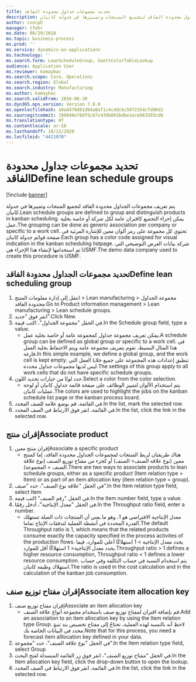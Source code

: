 ```yaml
---
title: تحديد مجموعات جداول محدودة الفاقد
description: يتم تعريف مجموعات الجداول محدودة الفاقد لتجميع المنتجات وتمييزها في جدولة كانبان.
author: cvocph
manager: tfehr
ms.date: 08/29/2018
ms.topic: business-process
ms.prod: ''
ms.service: dynamics-ax-applications
ms.technology: ''
ms.search.form: LeanScheduleGroup, GanttColorTableLookup
audience: Application User
ms.reviewer: kamaybac
ms.search.scope: Core, Operations
ms.search.region: Global
ms.search.industry: Manufacturing
ms.author: kamaybac
ms.search.validFrom: 2016-06-30
ms.dyn365.ops.version: Version 7.0.0
ms.openlocfilehash: a9ad470d81d94a0af1c4c4dc6c5072354cfd96d2
ms.sourcegitcommit: 199848e78df5cb7c439b001bdbe1ece963593cdb
ms.translationtype: HT
ms.contentlocale: ar-SA
ms.lasthandoff: 10/13/2020
ms.locfileid: "4421070"
---
```

# <a name="define-lean-schedule-groups"></a><span data-ttu-id="6c190-103">تحديد مجموعات جداول محدودة الفاقد</span><span class="sxs-lookup"><span data-stu-id="6c190-103">Define lean schedule groups</span></span>

[!include [banner](../../includes/banner.md)]

<span data-ttu-id="6c190-104">يتم تعريف مجموعات الجداول محدودة الفاقد لتجميع المنتجات وتمييزها في جدولة كانبان.</span><span class="sxs-lookup"><span data-stu-id="6c190-104">Lean schedule groups are defined to group and distinguish products in kanban scheduling.</span></span> <span data-ttu-id="6c190-105">يمكن إجراء التجميع كاقتران عامة لكل شركة أو خاصة بخلية عمل.</span><span class="sxs-lookup"><span data-stu-id="6c190-105">The grouping can be done as generic association per company or specific to a work cell.</span></span> <span data-ttu-id="6c190-106">تحتوي كل مجموعة على رمز ألوان معين للإشارة المرئية في صفحة قوائم جدولة كانبان.</span><span class="sxs-lookup"><span data-stu-id="6c190-106">Each group has a color code assigned for visual indication in the kanban scheduling listpage.</span></span> <span data-ttu-id="6c190-107">شركة بيانات العرض التوضيحي التي تم استخدامها لإنشاء هذا الإجراء هي USMF.</span><span class="sxs-lookup"><span data-stu-id="6c190-107">The demo data company used to create this procedure is USMF.</span></span>


## <a name="define-lean-scheduling-group"></a><span data-ttu-id="6c190-108">تحديد مجموعات الجداول محدودة الفاقد</span><span class="sxs-lookup"><span data-stu-id="6c190-108">Define lean scheduling group</span></span>
1. <span data-ttu-id="6c190-109">انتقل إلى إدارة معلومات المنتج > Lean manufacturing > مجموعة الجداول محدودة الفاقد.</span><span class="sxs-lookup"><span data-stu-id="6c190-109">Go to Product information management > Lean manufacturing > Lean schedule groups.</span></span>
2. <span data-ttu-id="6c190-110">انقر فوق "جديد".</span><span class="sxs-lookup"><span data-stu-id="6c190-110">Click New.</span></span>
3. <span data-ttu-id="6c190-111">في الحقل "مجموعة الجداول"، اكتب قيمة.</span><span class="sxs-lookup"><span data-stu-id="6c190-111">In the Schedule group field, type a value.</span></span>
    * <span data-ttu-id="6c190-112">يمكن تعريف مجموعة جداول كمجموعة عامة أو خاصة بخلية عمل.</span><span class="sxs-lookup"><span data-stu-id="6c190-112">A schedule group can be defined as global group or specific to a work cell.</span></span> <span data-ttu-id="6c190-113">في هذا المثال البسيط، نقوم بتعريف مجموعة عامة ويتم الاحتفاظ بخلية العمل فارغة.</span><span class="sxs-lookup"><span data-stu-id="6c190-113">In this simple example, we define a global group, and the work cell is kept empty.</span></span> <span data-ttu-id="6c190-114">تنطبق إعدادات هذه المجموعة على جميع خلايا العمل التي ليس لديها مجموعات جداول محددة.</span><span class="sxs-lookup"><span data-stu-id="6c190-114">The settings of this group apply to all work cells that do not have specific schedule groups.</span></span>  
4. <span data-ttu-id="6c190-115">حدد لونًا من خيارات تحديد اللون.</span><span class="sxs-lookup"><span data-stu-id="6c190-115">Select a color from the color selection.</span></span>
    * <span data-ttu-id="6c190-116">يتم استخدام الألوان لتمييز الوظائف على صفحة قائمة جداول كانبان أو لوحة عمليات كانبان.</span><span class="sxs-lookup"><span data-stu-id="6c190-116">The colors are used to highlight the jobs on the kanban schedule list page or the kanban process board.</span></span>  
5. <span data-ttu-id="6c190-117">في القائمة، قم بوضع علامة للصف المحدد.</span><span class="sxs-lookup"><span data-stu-id="6c190-117">In the list, mark the selected row.</span></span>
6. <span data-ttu-id="6c190-118">في القائمة، انقر فوق الارتباط في الصف المحدد.</span><span class="sxs-lookup"><span data-stu-id="6c190-118">In the list, click the link in the selected row.</span></span>

## <a name="associate-product"></a><span data-ttu-id="6c190-119">إقران منتج</span><span class="sxs-lookup"><span data-stu-id="6c190-119">Associate product</span></span>
1. <span data-ttu-id="6c190-120">إقران منتج معين</span><span class="sxs-lookup"><span data-stu-id="6c190-120">Associate a specific product</span></span>
    * <span data-ttu-id="6c190-121">هناك طريقتان لربط المنتجات لمجموعات الجداول محدودة الفاقد، إما كمنتج معين (نوع علاقة الصنف= الصنف) أو كجزء من مفتاح توزيع الصنف (نوع علاقة الصنف = المجموعة).</span><span class="sxs-lookup"><span data-stu-id="6c190-121">There are two ways to associate products to lean schedule groups, either as a specific product (Item relation type = Item) or as part of an item allocation key (item relation type = group).</span></span>    
2. <span data-ttu-id="6c190-122">في الحقل "علاقة نوع الصنف"، حدد "صنف".</span><span class="sxs-lookup"><span data-stu-id="6c190-122">In the Item relation type field, select Item</span></span>
3. <span data-ttu-id="6c190-123">في الحقل "رقم الصنف" اكتب قيمة.</span><span class="sxs-lookup"><span data-stu-id="6c190-123">In the Item number field, type a value.</span></span>
4. <span data-ttu-id="6c190-124">في الحقل "معدل الإنتاجية"، أدخل رقمًا.</span><span class="sxs-lookup"><span data-stu-id="6c190-124">In the Throughput ratio field, enter a number.</span></span>
    * <span data-ttu-id="6c190-125">معدل الإنتاجية الافتراضي هو 1، وهو ما يعني أن المنتجات ذات الصلة تستهلك القدرة المحددة في أنشطة العملية لتدفقات الإنتاج تماما.</span><span class="sxs-lookup"><span data-stu-id="6c190-125">The default Throughput ratio is 1, which means that the related products consume exactly the capacity specified in the process activites of the production flows.</span></span> <span data-ttu-id="6c190-126">يحدد معدل الإنتاجية > 1 استهلاكًا أعلى للموارد، فيما يحدد معدل الإنتاجية< 1 استهلاكًا أقل للموارد.</span><span class="sxs-lookup"><span data-stu-id="6c190-126">Throughput ratio > 1 defines a higher resource consumption, Throughput ratio < 1 defines a lower resource consumption.</span></span> <span data-ttu-id="6c190-127">يتم استخدام النسبة في حساب التكلفة وفي حساب استهلاك وظيفة كانبان.</span><span class="sxs-lookup"><span data-stu-id="6c190-127">The ratio is used in the cost calculation and in the calculation of the kanban job consumption.</span></span>  

## <a name="associate-item-allocation-key"></a><span data-ttu-id="6c190-128">إقران مفتاح توزيع صنف</span><span class="sxs-lookup"><span data-stu-id="6c190-128">Associate item allocation key</span></span>
1. <span data-ttu-id="6c190-129">إقران مفتاح توزيع صنف</span><span class="sxs-lookup"><span data-stu-id="6c190-129">Associate an item allocation key</span></span>
    * <span data-ttu-id="6c190-130">قم بإضافة اقتران لمفتاح توزيع صنف باستخدام مجموعة أنواع علاقة الصنف.</span><span class="sxs-lookup"><span data-stu-id="6c190-130">Add an association to an item allocation key by using the Item relation type Group.</span></span>   <span data-ttu-id="6c190-131">لاحظ أنه بالنسبة لهذه العملية، تحتاجُ إلى مفتاح تخصيص بند تنبؤ محدد في البيانات الخاصة بك.</span><span class="sxs-lookup"><span data-stu-id="6c190-131">Note that for this process, you need a forecast item alllocation key defined in your data.</span></span>  
2. <span data-ttu-id="6c190-132">في الحقل "نوع علاقة الصنف"، حدد "مجموعة".</span><span class="sxs-lookup"><span data-stu-id="6c190-132">In the Item relation type field, select Group</span></span>
3. <span data-ttu-id="6c190-133">في الحقل "مفتاح توزيع الصنف"، انقر فوق زر القائمة المنسدلة لفتح البحث.</span><span class="sxs-lookup"><span data-stu-id="6c190-133">In the Item allocation key field, click the drop-down button to open the lookup.</span></span>
4. <span data-ttu-id="6c190-134">في القائمة، انقر فوق الارتباط في الصف المحدد.</span><span class="sxs-lookup"><span data-stu-id="6c190-134">In the list, click the link in the selected row.</span></span>

